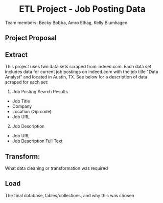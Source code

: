 # <center>ETL Project - Job Posting Data</center>

Team members:
Becky Bobba, Amro Elhag, Kelly Blumhagen

## Project Proposal

## Extract
This project uses two data sets scraped from indeed.com. Each data set includes data for current job postings on Indeed.com with the job title "Data Analyst" and located in Austin, TX. See below for a description of data scraped for each set:

1. Job Posting Search Results
* Job Title
* Company
* Location (zip code)
* Job URL

2. Job Description
* Job URL
* Job Description Full Text


## Transform:
What data cleaning or transformation was required

## Load
The final database, tables/collections, and why this was chosen


